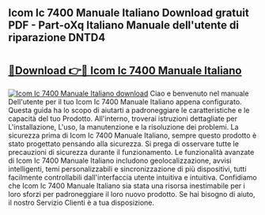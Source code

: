 ## Icom Ic 7400 Manuale Italiano Download gratuit PDF - Part-oXq Italiano Manuale dell'utente di riparazione DNTD4

# <h2><a href="http://dfb4h9.blite.top/?on=Icom+Ic+7400+Manuale+Italiano">🔗Download 👉🔴 Icom Ic 7400 Manuale Italiano</a></h2>

[![Icom Ic 7400 Manuale Italiano download](https://i.imgur.com/lujVjoI.png)](http://dfb4h9.blite.top/?on=Icom+Ic+7400+Manuale+Italiano)
Ciao e benvenuto nel manuale Dell'utente per il tuo Icom Ic 7400 Manuale Italiano appena configurato. Questa guida ha lo scopo di aiutarti a padroneggiare le caratteristiche e le capacità del tuo Prodotto. All'interno, troverai istruzioni dettagliate per L'installazione, L'uso, la manutenzione e la risoluzione dei problemi. La sicurezza prima di Icom Ic 7400 Manuale Italiano, sempre questo prodotto è stato progettato pensando alla sicurezza. Si prega di osservare tutte le precauzioni di sicurezza durante il funzionamento. Le funzionalità avanzate di Icom Ic 7400 Manuale Italiano includono geolocalizzazione, avvisi intelligenti, temi personalizzabili e sincronizzazione di più dispositivi, tutti facilmente controllabili dall'interfaccia utente intuitiva e intuitiva. Confidiamo che Icom Ic 7400 Manuale Italiano sia stata una risorsa inestimabile per i loro sforzi per padroneggiare il loro nuovo prodotto. Se hai bisogno di aiuto, il nostro Servizio Clienti è a tua disposizione.
